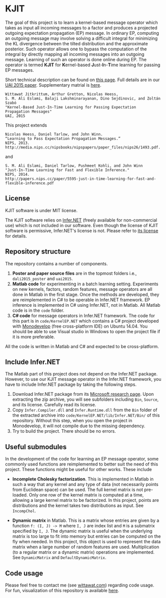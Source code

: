 # KJIT 

The goal of this project is to learn a kernel-based message operator which
takes as input all incoming messages to a factor and produces a projected
outgoing expectation propagation (EP) message. In ordinary EP, computing an
outgoing message may involve solving a difficult integral for minimizing the KL
divergence between the tilted distribution and the approximate posterior. Such
operator allows one to bypass the computation of the integral by directly
mapping all incoming messages into an outgoing message. Learning of such an
operator is done online during EP.  The operator is termed **KJIT** for
**K**ernel-based **J**ust-**I**n-**T**ime learning for passing EP messages.

Short technical description can be found on [this
page](http://wittawat.com/pages/kernel_ep.html). Full details are in our [UAI
2015 paper](http://auai.org/uai2015/proceedings/papers/235.pdf).
Supplementary matrial is [here](http://auai.org/uai2015/proceedings/supp/239_supp.pdf).


    Wittawat Jitkrittum, Arthur Gretton, Nicolas Heess, 
    S. M. Ali Eslami, Balaji Lakshminarayanan, Dino Sejdinovic, and Zoltán Szabó
    "Kernel-Based Just-In-Time Learning for Passing Expectation Propagation Messages"
    UAI, 2015


This project extends 

    Nicolas Heess, Daniel Tarlow, and John Winn. 
    “Learning to Pass Expectation Propagation Messages.” 
    NIPS, 2013.
    http://media.nips.cc/nipsbooks/nipspapers/paper_files/nips26/1493.pdf.

and 

    S. M. Ali Eslami, Daniel Tarlow, Pushmeet Kohli, and John Winn
    "Just-In-Time Learning for Fast and Flexible Inference." 
    NIPS, 2014.
    http://papers.nips.cc/paper/5595-just-in-time-learning-for-fast-and-flexible-inference.pdf


## License
KJIT software is under MIT license.

The KJIT software relies on
[Infer.NET](http://research.microsoft.com/en-us/um/cambridge/projects/infernet/download.aspx)
(freely available for non-commercial use) which is not included in our software. Even
though the license of KJIT software is permissive, Infer.NET's license is not. Please
refer to [its
license](http://research.microsoft.com/en-us/downloads/710cd61f-3587-44f4-b12d-a2c75722c4f6/InferNetLicense.rtf)
for details.

## Repository structure 
The repository contains a number of components.

1. **Poster and paper source files** are in the topmost folders i.e., `dali2015_poster` 
and `uai2015`.
2. **Matlab code** for experimenting in a batch learning setting. Experiments on new
  kernels, factors, random features, message operators are all done in Matlab
in the first stage. Once the methods are developed, they are reimplemented in
C# to be operable in Infer.NET framework. EP inference is implemented in C#
using Infer.NET, not in Matlab. All Matlab code is in the `code` folder.
3. **C# code** for message operators in Infer.NET framework. The code for this
   part is in `code/KernelEP.NET` which contains a C# project developed with
[Monodevelop](http://www.monodevelop.com/) (free cross-platform IDE) on Ubuntu
14.04.  You should be able to use Visual studio in Windows to open the project
file if it is more preferable.

All the code is written in Matlab and C# and expected to be cross-platform.


## Include Infer.NET 
The Matlab part of this project does not depend on the Infer.NET package. 
However, to use our KJIT message operator in the Infer.NET framework, you have to
include Infer.NET package by taking the following steps.

1. Download Infer.NET package from its [Microsoft research
   page](http://research.microsoft.com/en-us/um/cambridge/projects/infernet/).
Upon extracting the zip archive, you will see subfolders including `Bin`, `Source`, 
and its license. Carefully read its license.
2. Copy `Infer.Compiler.dll` and `Infer.Runtime.dll` from the `Bin` folder of 
the extracted archive into `code/KernelEP.NET/lib/Infer.NET/Bin/` of this
repository. Without this step, when you open the project in Monodevelop, it will 
not compile due to the missing dependency.
3. Try to build the project. There should be no errors.


## Useful submodules

In the development of the code for learning an EP message operator, some commonly 
used functions are reimplemented to better suit the need of this project. 
These functions might be useful for other works. These include

* **Incomplete Cholesky factorization**. This is implemented in Matlab in such
  a way that any kernel and any type of data (not necessarily points from
Euclidean space) can be used. The full kernel matrix is not pre-loaded.  Only
one row of the kernel matrix is computed at a time, allowing a large kernel
matrix to be factorized. In this project, points are distributions and the
kernel takes two distributions as input. See `IncompChol`.

* **Dynamic matrix** in Matlab. This is a matrix whose entries are given by a
  function `f: (I, J) -> M` where `I, J` are index list and `M` is a submatrix
specified by `I, J`. The dynamic matrix is useful when the underlying matrix is
too large to fit into memory but entries can be computed on the fly when
needed. In this project, this object is used to represent the data matrix when
a large number of random features are used.  Multiplication (to a regular
matrix or a dynamic matrix) operations are implemented.  See `DynamicMatrix`
and `DefaultDynamicMatrix`.

## Code usage  
Please feel free to contact me (see [wittawat.com](http://wittawat.com))
regarding code usage. For fun, visualization of this repository is available 
[here](https://www.youtube.com/watch?v=m93S5V5zyKw). 



